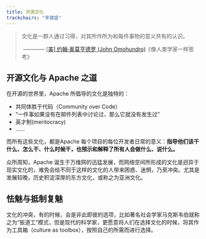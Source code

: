 ```yaml
---
title: 开源文化
trackchairs: "李建盛"
---
```


> 文化是一群人通过习得，对其所作所为和每件事物的意义共有的认识。
>
> ​                 ———— [[美\] 约翰·奥莫亨德罗 (John Omohundro)](https://book.douban.com/search/约翰·奥莫亨德罗)《像人类学家一样思考》

## 开源文化与 Apache 之道

在开源的世界里，Apache 所倡导的文化是独特的：

 * 共同体胜于代码（Community over Code）
 * “一件事如果没有在邮件列表中讨论过，那么它就没有发生过”
 * 英才制(meritocracy)
 * ......

而所有这些文化，都是Apache 每个项目的每位开发者日常的意义：**指导他们该干什么、怎么干、什么时候干，也预示和解释了所有人会做什么、说什么。** 

众所周知，Apache 诞生于万维网的迅猛发展，而网络空间所形成的文化是迥异于现实文化的，难免会给不同于这样的文化的人带来困惑、迷惘，乃至冲突。尤其是发展较晚，历史积淀深厚的东方文化，或称之为亚洲文化。

## 怯魅与抵制复魅

文化的冲突，有的时候，会是非此即彼的选项，比如著名社会学家马克斯韦伯就称之为“扳道工”模式，但是现代的科学家，更愿意将人们在选择文化的时候，将其作为工具箱（culture as toolbox），按照自己的所需而进行选择。

